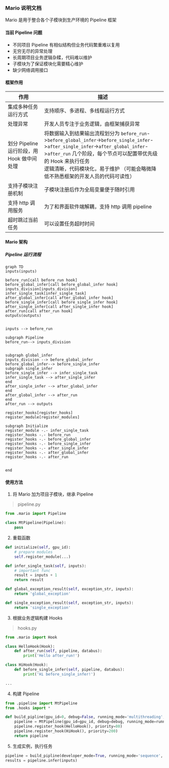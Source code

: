 ### Mario 说明文档

Mario 是用于整合各个子模块到生产环境的 Pipeline 框架

#### 当前 Pipeline 问题

- 不同项目 Pipeline 有相似结构但业务代码繁重难以复用
- 无穷无尽的异常处理
- 长周期项目业务逻辑杂糅，代码难以维护
- 子模块为了保证模块化需要精心维护
- 缺少网络调用接口

#### 框架作用

| 作用                                       | 描述                                                         |
| ------------------------------------------ | ------------------------------------------------------------ |
| 集成多种任务运行方式                       | 支持顺序、多进程、多线程运行方式                             |
| 处理异常                                   | 开发人员专注于业务逻辑，由框架捕获异常                       |
| 划分 Pipeline 运行阶段，用 Hook 做中间处理 | 将数据输入到结果输出流程划分为 `before_run`->`before_global_infer`->`before_single_infer`->`after_single_infer`->`after_global_infer`->`after_run` 几个阶段，每个节点可以配置带优先级的 Hook 来执行任务<br />逻辑清晰，代码模块化，易于维护 （可能会略微降低不熟悉框架的开发人员的代码可读性） |
| 支持子模块注册机制                         | 子模块注册后作为全局变量便于随时引用                         |
| 支持 http 调用服务                         | 为了和界面软件端解耦，支持 http 调用 pipeline                |
| 超时跳过当前任务                           | 可以设置任务超时时间                                         |

#### Mario 架构

##### Pipeline 运行流程

```mermaid
graph TD
inputs(inputs)

before_run[call before_run hook]
before_global_infer[call before_global_infer hook]
inputs_division[inputs_division]
infer_single_task[infer_single_task]
after_global_infer[call after_global_infer hook]
before_single_infer[call before_single_infer hook]
after_single_infer[call after_single_infer hook]
after_run[call after_run hook]
outputs(outputs)


inputs --> before_run 

subgraph Pipeline
before_run--> inputs_division 


subgraph global_infer
inputs_division --> before_global_infer 
before_global_infer--> before_single_infer
subgraph single_infer
before_single_infer --> infer_single_task
infer_single_task --> after_single_infer
end
after_single_infer --> after_global_infer
end
after_global_infer --> after_run
end
after_run --> outputs

register_hooks[register_hooks]
register_module[register_modules]

subgraph Initialize
register_module -.- infer_single_task
register_hooks -.- before_run
register_hooks -.- before_global_infer
register_hooks -.- before_single_infer
register_hooks -.- after_single_infer
register_hooks -.- after_global_infer
register_hooks -.- after_run


end
```

#### 使用方法

1. 将 Mario 加为项目子模块，继承 Pipeline

> pipeline.py

```python
from .mario import Pipeline

class MtPipeline(Pipeline):
	pass
```

2. 重载函数

```python
def initialize(self, gpu_id):
	# prepare modules
	self.register_module(...)

def infer_single_task(self, inputs):
	# important func
	result = inputs + 1
	return result

def global_exception_result(self, exception_str, inputs):
	return 'global_exception'

def single_exception_result(self, exception_str, inputs):
	return 'single_exception'
```

3. 根据业务逻辑构建 Hooks

> hooks.py

```python
from .mario import Hook

class HelloHook(Hook):
    def after_run(self, pipeline, databus):
        print('Hello after_run!')

class HiHook(Hook):
	def before_single_infer(self, pipeline, databus):
		print('Hi before_single_infer!')

...
```

4. 构建 Pipeline

```python
from .pipeline import MtPipeline
from .hooks import *

def build_pipline(gpu_id=0, debug=False, running_mode='multithreading', developer_mode=False, http_mode=False, timeout=None):
    pipeline = MtPipeline(gpu_id=gpu_id, debug=debug, running_mode=running_mode, developer_mode=developer_mode, 
    pipeline.register_hook(HelloHook(), priority=80)
    pipeline.register_hook(HiHook(), priority=200)
    return pipeline
```

5. 生成实例，执行任务

```python
pipeline = build_pipline(developer_mode=True, running_mode='sequence', debug=True, timeout=None)
results = pipeline.infer(inputs)
```

